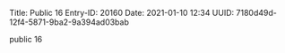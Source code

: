 Title: Public 16
Entry-ID: 20160
Date: 2021-01-10 12:34
UUID: 7180d49d-12f4-5871-9ba2-9a394ad03bab

public 16
